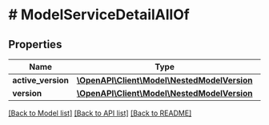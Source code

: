 # # ModelServiceDetailAllOf

## Properties

Name | Type | Description | Notes
------------ | ------------- | ------------- | -------------
**active_version** | [**\OpenAPI\Client\Model\NestedModelVersion**](NestedModelVersion.md) |  | [optional]
**version** | [**\OpenAPI\Client\Model\NestedModelVersion**](NestedModelVersion.md) |  | [optional]

[[Back to Model list]](../../README.md#models) [[Back to API list]](../../README.md#endpoints) [[Back to README]](../../README.md)
